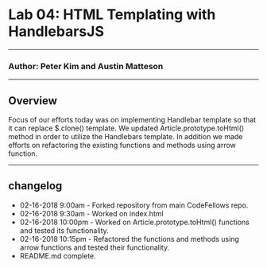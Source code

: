 # Lab 04: HTML Templating with HandlebarsJS

----
### Author: Peter Kim and Austin Matteson

----
## Overview
Focus of our efforts today was on implementing Handlebar template so that it can replace $.clone() template.  We updated Article.prototype.toHtml() method in order to utilize the Handlebars template.
In addition we made efforts on refactoring the existing functions and methods using arrow function.

----
## changelog
* 02-16-2018 9:00am - Forked repository from main CodeFellows repo. 
* 02-16-2018 9:30am - Worked on index.html  
* 02-16-2018 10:00pm - Worked on Article.prototype.toHtml() functions and tested its functionality.
* 02-16-2018 10:15pm - Refactored the functions and methods using arrow functions and tested their functionality.
* README.md complete.